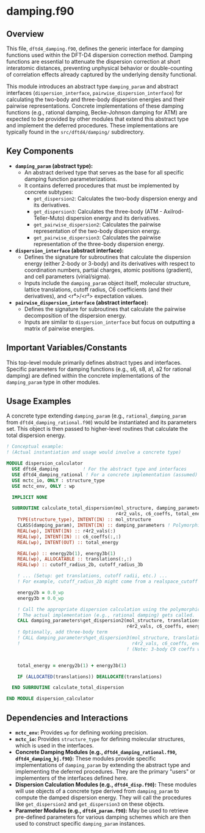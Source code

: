 # damping.f90

## Overview

This file, `dftd4_damping.f90`, defines the generic interface for damping functions used within the DFT-D4 dispersion correction method. Damping functions are essential to attenuate the dispersion correction at short interatomic distances, preventing unphysical behavior or double-counting of correlation effects already captured by the underlying density functional.

This module introduces an abstract type `damping_param` and abstract interfaces (`dispersion_interface`, `pairwise_dispersion_interface`) for calculating the two-body and three-body dispersion energies and their pairwise representations. Concrete implementations of these damping functions (e.g., rational damping, Becke-Johnson damping for ATM) are expected to be provided by other modules that extend this abstract type and implement the deferred procedures. These implementations are typically found in the `src/dftd4/damping/` subdirectory.

## Key Components

*   **`damping_param` (abstract type):**
    *   An abstract derived type that serves as the base for all specific damping function parameterizations.
    *   It contains deferred procedures that must be implemented by concrete subtypes:
        *   `get_dispersion2`: Calculates the two-body dispersion energy and its derivatives.
        *   `get_dispersion3`: Calculates the three-body (ATM - Axilrod-Teller-Muto) dispersion energy and its derivatives.
        *   `get_pairwise_dispersion2`: Calculates the pairwise representation of the two-body dispersion energy.
        *   `get_pairwise_dispersion3`: Calculates the pairwise representation of the three-body dispersion energy.
*   **`dispersion_interface` (abstract interface):**
    *   Defines the signature for subroutines that calculate the dispersion energy (either 2-body or 3-body) and its derivatives with respect to coordination numbers, partial charges, atomic positions (gradient), and cell parameters (virial/sigma).
    *   Inputs include the `damping_param` object itself, molecular structure, lattice translations, cutoff radius, C6 coefficients (and their derivatives), and <r⁴>/<r²> expectation values.
*   **`pairwise_dispersion_interface` (abstract interface):**
    *   Defines the signature for subroutines that calculate the pairwise decomposition of the dispersion energy.
    *   Inputs are similar to `dispersion_interface` but focus on outputting a matrix of pairwise energies.

## Important Variables/Constants

This top-level module primarily defines abstract types and interfaces. Specific parameters for damping functions (e.g., s6, s8, a1, a2 for rational damping) are defined within the concrete implementations of the `damping_param` type in other modules.

## Usage Examples

A concrete type extending `damping_param` (e.g., `rational_damping_param` from `dftd4_damping_rational.f90`) would be instantiated and its parameters set. This object is then passed to higher-level routines that calculate the total dispersion energy.

```fortran
! Conceptual example:
! (Actual instantiation and usage would involve a concrete type)

MODULE dispersion_calculator
  USE dftd4_damping         ! For the abstract type and interfaces
  USE dftd4_damping_rational ! For a concrete implementation (assumed)
  USE mctc_io, ONLY : structure_type
  USE mctc_env, ONLY : wp

  IMPLICIT NONE

  SUBROUTINE calculate_total_dispersion(mol_structure, damping_parameters, &
                                        r4r2_vals, c6_coeffs, total_energy)
    TYPE(structure_type), INTENT(IN) :: mol_structure
    CLASS(damping_param), INTENT(IN) :: damping_parameters ! Polymorphic damping object
    REAL(wp), INTENT(IN) :: r4r2_vals(:)
    REAL(wp), INTENT(IN) :: c6_coeffs(:,:)
    REAL(wp), INTENT(OUT) :: total_energy

    REAL(wp) :: energy2b(1), energy3b(1)
    REAL(wp), ALLOCATABLE :: translations(:,:)
    REAL(wp) :: cutoff_radius_2b, cutoff_radius_3b

    ! ... (Setup: get translations, cutoff radii, etc.) ...
    ! For example, cutoff_radius_2b might come from a realspace_cutoff type

    energy2b = 0.0_wp
    energy3b = 0.0_wp

    ! Call the appropriate dispersion calculation using the polymorphic object
    ! The actual implementation (e.g., rational damping) gets called.
    CALL damping_parameters%get_dispersion2(mol_structure, translations, cutoff_radius_2b, &
                                            r4r2_vals, c6_coeffs, energy2b)
    ! Optionally, add three-body term
    ! CALL damping_parameters%get_dispersion3(mol_structure, translations, cutoff_radius_3b, &
    !                                         r4r2_vals, c6_coeffs, energy3b)
                                            ! (Note: 3-body C9 coeffs would be needed here)


    total_energy = energy2b(1) + energy3b(1)

    IF (ALLOCATED(translations)) DEALLOCATE(translations)

  END SUBROUTINE calculate_total_dispersion

END MODULE dispersion_calculator
```

## Dependencies and Interactions

*   **`mctc_env`:** Provides `wp` for defining working precision.
*   **`mctc_io`:** Provides `structure_type` for defining molecular structures, which is used in the interfaces.
*   **Concrete Damping Modules (e.g., `dftd4_damping_rational.f90`, `dftd4_damping_bj.f90`):** These modules provide specific implementations of `damping_param` by extending the abstract type and implementing the deferred procedures. They are the primary "users" or implementers of the interfaces defined here.
*   **Dispersion Calculation Modules (e.g., `dftd4_disp.f90`):** These modules will use objects of a concrete type derived from `damping_param` to compute the damped dispersion energy. They will call the procedures like `get_dispersion2` and `get_dispersion3` on these objects.
*   **Parameter Modules (e.g., `dftd4_param.f90`):** May be used to retrieve pre-defined parameters for various damping schemes which are then used to construct specific `damping_param` instances.
